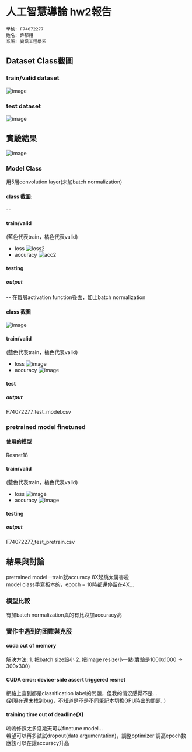 # 人工智慧導論 hw2報告
```
學號: F74072277
姓名: 許郁翎
系所: 資訊工程學系
```

## Dataset Class截圖
### train/valid dataset
![image](https://user-images.githubusercontent.com/61599898/162396818-210f899d-b268-4af3-8030-b7cf1fa0a237.png)
### test dataset
![image](https://user-images.githubusercontent.com/61599898/162397152-3ca4333d-cdc9-416f-a055-f91b23afe218.png)


## 實驗結果
![image](https://user-images.githubusercontent.com/61599898/162203631-37db0b12-8e92-416f-a3e0-010fc4776457.png)

### Model Class
用5層convolution layer(未加batch normalization)  
#### class 截圖:  
 --  
#### train/valid
(藍色代表train，橘色代表valid)
* loss
![loss2](https://user-images.githubusercontent.com/61599898/162409215-bd159b2e-b4cc-401b-94f9-4d5da4ab6e95.png)
* accuracy
![acc2](https://user-images.githubusercontent.com/61599898/162409165-5a340a94-2fc6-43de-8c7f-e36741ea10fa.png)
#### testing
##### output
 --
在每層activation function後面，加上batch normalization  
#### class 截圖
![image](https://user-images.githubusercontent.com/61599898/162403801-ac34a515-ef0a-4e24-a103-6897ae85fe4d.png)
#### train/valid
(藍色代表train，橘色代表valid)
* loss
![image](https://user-images.githubusercontent.com/61599898/162450863-d16d48bc-83ad-47cc-817b-e938ecc3ea3e.png)
* accuracy
![image](https://user-images.githubusercontent.com/61599898/162450891-71d2eec1-2e94-45b2-9ae9-fac8aeab6186.png)
#### test
##### output
F74072277_test_model.csv  

### pretrained model finetuned
#### 使用的模型
Resnet18
#### train/valid
(藍色代表train，橘色代表valid)
* loss
![image](https://user-images.githubusercontent.com/61599898/162406938-941c3779-9aae-4607-8fec-a550b31014b4.png)
* accuracy
![image](https://user-images.githubusercontent.com/61599898/162406988-14e5a756-bbff-495c-9afd-4046976359c5.png)
#### testing
##### output
F74072277_test_pretrain.csv  

## 結果與討論
pretrained model一train就accuracy 8X起跳太厲害啦  
model class手寫板本的，epoch = 10時都還停留在4X...  
### 模型比較
有加batch normalization真的有比沒加accuracy高
### 實作中遇到的困難與克服
#### cuda out of memory
解決方法: 1. 把batch size設小 2. 把image resize小一點(實驗是1000x1000 -> 300x300)  
#### CUDA error: device-side assert triggered resnet
網路上查到都是classification label的問題，但我的情況感覺不是...  
(到現在還未找到bug，不知道是不是不同筆記本切換GPU時出的問題..)  
#### training time out of deadline(X)
嗚嗚修課太多沒幾天可以finetune model...  
希望可以再多試試dropout(data argumentation)，調整optimizer
調高epoch數應該可以在讓accuracy升高

